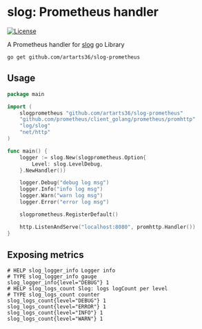 # slog: Prometheus handler

[![License](https://img.shields.io/github/license/artarts36/slog-prometheus)](./LICENSE)

A Prometheus handler for [slog](https://pkg.go.dev/log/slog) go Library

```
go get github.com/artarts36/slog-prometheus
```

## Usage

```go
package main

import (
	slogprometheus "github.com/artarts36/slog-prometheus"
	"github.com/prometheus/client_golang/prometheus/promhttp"
	"log/slog"
	"net/http"
)

func main() {
	logger := slog.New(slogprometheus.Option{
		Level: slog.LevelDebug,
	}.NewHandler())

	logger.Debug("debug log msg")
	logger.Info("info log msg")
	logger.Warn("warn log msg")
	logger.Error("error log msg")

	slogprometheus.RegisterDefault()

	http.ListenAndServe("localhost:8080", promhttp.Handler())
}
```

## Exposing metrics

```text
# HELP slog_logger_info Logger info
# TYPE slog_logger_info gauge
slog_logger_info{level="DEBUG"} 1
# HELP slog_logs_count Slog: logs logCount per level
# TYPE slog_logs_count counter
slog_logs_count{level="DEBUG"} 1
slog_logs_count{level="ERROR"} 1
slog_logs_count{level="INFO"} 1
slog_logs_count{level="WARN"} 1
```
